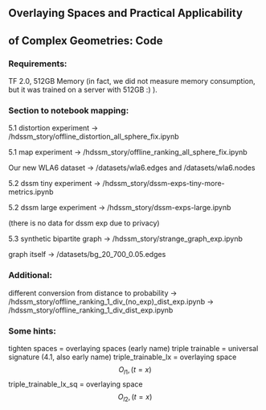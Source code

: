 ## Overlaying Spaces and Practical Applicability
## of Complex Geometries: Code

### Requirements:
TF 2.0, 512GB Memory (in fact, we did not measure memory consumption, but it was trained on a server with 512GB :) ).

### Section to notebook mapping:

5.1 distortion experiment
    -> /hdssm_story/offline_distortion_all_sphere_fix.ipynb
    
5.1 map experiment
    -> /hdssm_story/offline_ranking_all_sphere_fix.ipynb

Our new WLA6 dataset
    -> /datasets/wla6.edges and /datasets/wla6.nodes

5.2 dssm tiny experiment
    -> /hdssm_story/dssm-exps-tiny-more-metrics.ipynb
    
5.2 dssm large experiment
    -> /hdssm_story/dssm-exps-large.ipynb

(there is no data for dssm exp due to privacy)

5.3 synthetic bipartite graph
    -> /hdssm_story/strange_graph_exp.ipynb

graph itself
    -> /datasets/bg_20_700_0.05.edges

### Additional:
different conversion from distance to probability
    -> /hdssm_story/offline_ranking_1_div_(no_exp)_dist_exp.ipynb
    -> /hdssm_story/offline_ranking_1_div_dist_exp.ipynb

### Some hints:
tighten spaces = overlaying spaces (early name)
triple trainable = universal signature (4.1, also early name)
triple_trainable_lx = overlaying space $$O_{l1}, (t = x)$$
triple_trainable_lx_sq = overlaying space $$O_{l2}, (t = x)$$
